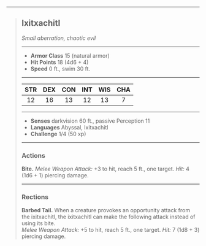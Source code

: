 ***
> ## Ixitxachitl
> *Small aberration, chaotic evil*
> 
> ***
> 
> - **Armor Class** 15 (natural armor)
> - **Hit Points** 18 (4d6 + 4)
> - **Speed** 0 ft., swim 30 ft.
> 
> ***
> 
> |STR|DEX|CON|INT|WIS|CHA|
> |:---:|:---:|:---:|:---:|:---:|:---:|
> |12|16|13|12|13|7|
> 
> ***
> 
> - **Senses** darkvision 60 ft., passive Perception 11
> - **Languages** Abyssal, Ixitxachitl
> - **Challenge** 1/4 (50 xp)
> 
> ***
> 
> ### Actions
> **Bite.** *Melee Weapon Attack:* +3 to hit, reach 5 ft., one target. *Hit:* 4 (1d6 + 1) piercing damage.
> 
> ***
> 
> ### Rections
> **Barbed Tail.** When a creature provokes an opportunity attack from the ixitxachitl, the ixitxachitl can make the following attack instead of using its bite.  
> *Melee Weapon Attack:* +5 to hit, reach 5 ft., one target. *Hit:* 7 (1d8 + 3) piercing damage.